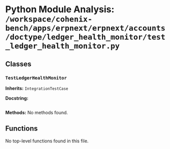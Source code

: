 # Python Module Analysis: `/workspace/cohenix-bench/apps/erpnext/erpnext/accounts/doctype/ledger_health_monitor/test_ledger_health_monitor.py`

## Classes

### `TestLedgerHealthMonitor`
**Inherits:** `IntegrationTestCase`


**Docstring:**
```

```

**Methods:**
No methods found.




## Functions

No top-level functions found in this file.
